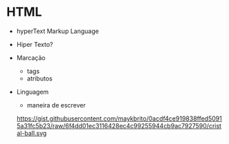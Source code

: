 # HTML
- hyperText Markup Language

- Hiper Texto?
- Marcação
  - tags
  - atributos
- Linguagem
  - maneira de escrever


  https://gist.githubusercontent.com/maykbrito/0acdf4ce919838ffed50915a31fc5b23/raw/6f4dd01ec3116428ec4c99255944cb9ac7927590/cristal-ball.svg